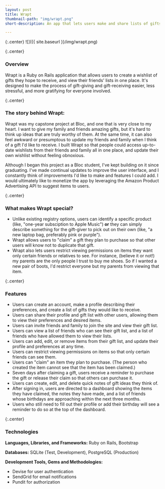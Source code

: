 ```yaml
---
layout: post
title: Wrapt
thumbnail-path: "img/wrapt.png"
short-description: An app that lets users make and share lists of gifts they hope to receive.

---
```


{:.center}
![]({{ site.baseurl }}/img/wrapt.png)

{:.center}
### Overview

Wrapt is a Ruby on Rails application that allows users to create a wishlist of gifts they hope to receive, and view their friends'​ lists in one place. It's designed to make the process of gift-giving and gift-receiving easier,  less stressful, and more gratifying for everyone involved.

{:.center}
### The story behind Wrapt:
Wrapt was my capstone project at Bloc, and one that is very close to my heart. I want to give my family and friends amazing gifts, but it's hard to think up ideas that are truly worthy of them. At the same time, it can also feel awkward or presumptous to update my friends and family when I think of a gift I'd like to receive. I built Wrapt so that people could access up-to-date wishlists from their friends and family all in one place, and update their own wishlist without feeling obnoxious.

Although I began this project as a Bloc student, I've kept building on it since graduating. I've made continual updates to improve the user interface, and I constantly think of improvements I'd like to make and features I could add. I would ultimately like to monetize the app by leveraging the Amazon Product Advertising API to suggest items to users.

{:.center}
### What makes Wrapt special?
* Unlike existing registry options, users can identify a specific product (like, "one-year subsciption to Apple Music") **or** they can simply describe something for the gift-giver to pick out on their own (like, "a new laptop bag, preferably pink or purple").
* Wrapt allows users to "claim"​ a gift they plan to purchase so that other users will know not to duplicate that gift.
* Wrapt also lets users restrict viewing permissions on items they want only certain friends or relatives to see. For instance, (believe it or not!) my parents are the only people I trust to buy me shoes. So if I wanted a new pair of boots, I'd restrict everyone but my parents from viewing that item.

{:.center}
### Features
* Users can create an account, make a profile describing their preferences, and create a list of gifts they would like to receive.
* Users can share their profile and gift list with other users, allowing them to view their preferences and desired items.
* Users can invite friends and family to join the site and view their gift list.
* Users can view a list of friends who can see their gift list, and a list of friends who have allowed them to view their lists.
* Users can add, edit, or remove items from their gift list, and update their profile and preferences at any time.
* Users can restrict viewing permissions on items so that only certain friends can see them.
* Users can "claim" an item they plan to purchase. (The person who created the item cannot see that the item has been claimed.)
* Seven days after claiming a gift, users receive a reminder to purchase the gift or release their claim so that others can purchase it.
* Users can create, edit, and delete quick notes of gift ideas they think of.
* After signing in, users are directed to a dashboard showing the items they have claimed, the notes they have made, and a list of friends whose birthdays are approaching within the next three months. 
* Users who still need to fill out their profile or add their birthday will see a reminder to do so at the top of the dashboard.

{:.center}
### Technologies
**Languages, Libraries, and Frameworks:** Ruby on Rails, Bootstrap

**Databases:** SQLite (Test, Development), PostgreSQL (Production)

**Development Tools, Gems and Methodologies:** 

* Devise for user authentication
* SendGrid for email notifications
* Pundit for authorization